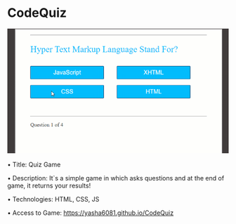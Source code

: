 # CodeQuiz

<img src="./Asset/gif.gif" alt="GIF">

•	Title:
   Quiz Game 
  
•	Description:
It`s a simple game in which asks questions and at the end of game, it returns your results!  

•	Technologies:
HTML, CSS, JS

•           Access to Game:
  https://yasha6081.github.io/CodeQuiz


